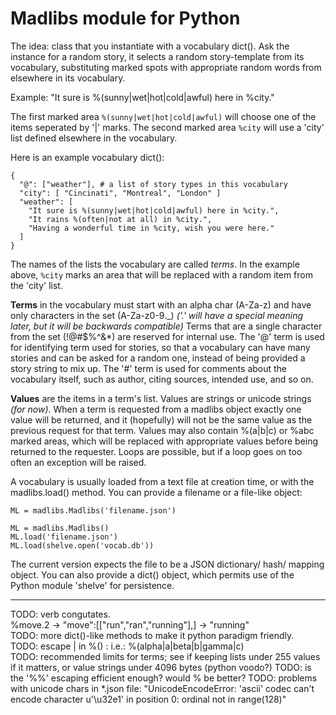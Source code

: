 Madlibs module for Python
=========================

The idea: class that you instantiate with a vocabulary dict().
Ask the instance for a random story, it selects a random story-template
from its vocabulary, substituting marked spots with appropriate
random words from elsewhere in its vocabulary.

Example:
    "It sure is %(sunny|wet|hot|cold|awful) here in %city."

The first marked area `%(sunny|wet|hot|cold|awful)` will choose one
of the items seperated by '|' marks.  The second marked area `%city`
will use a 'city' list defined elsewhere in the vocabulary.

Here is an example vocabulary dict():

    {
      "@": ["weather"], # a list of story types in this vocabulary
      "city": [ "Cincinati", "Montreal", "London" ]
      "weather": [
        "It sure is %(sunny|wet|hot|cold|awful) here in %city.",
        "It rains %(often|not at all) in %city.",
        "Having a wonderful time in %city, wish you were here."
      ]
    }

The names of the lists the vocabulary are called *terms*.  In
the example above, `%city` marks an area that will be replaced
with a random item from the 'city' list.

**Terms** in the vocabulary must start with an alpha char (A-Za-z) 
and have only characters in the set (A-Za-z0-9.\_)  *('.' will have a
special meaning later, but it will be backwards compatible)*  Terms
that are a single character from the set (!@#$%^&\*) are reserved for
internal use.  The '@' term is used for identifying term used for 
stories, so that a vocabulary can have many stories and can be asked
for a random one, instead of being provided a story string to 
mix up.  The '#' term is used for comments about the vocabulary itself,
such as author, citing sources, intended use, and so on.

**Values** are the items in a term's list.  Values are strings or unicode
strings *(for now)*.  When a term is requested from a madlibs object
exactly one value will be returned, and it (hopefully) will not be the 
same value as the previous request for that term.  Values may also
contain %(a|b|c) or %abc marked areas, which will be replaced with
appropriate values before being returned to the requester.  Loops
are possible, but if a loop goes on too often an exception will be raised.

A vocabulary is usually loaded from a text file at creation time,
or with the madlibs.load() method.  You can provide a filename
or a file-like object:

    ML = madlibs.Madlibs('filename.json')

    ML = madlibs.Madlibs()
    ML.load('filename.json')
    ML.load(shelve.open('vocab.db'))

The current version expects the file to be a JSON dictionary/ hash/
mapping object.  You can also provide a dict() object, which permits
use of the Python module 'shelve' for persistence.

---
TODO: verb congutates.   
  %move.2 -> "move":[["run","ran","running"],] -> "running"  
TODO: more dict()-like methods to make it python paradigm friendly.  
TODO: escape \| in %() : i.e.: %(alpha\|a|beta\|b|gamma\|c)   
TODO: recommended limits for terms; see if keeping lists under 255 values
  if it matters, or value strings under 4096 bytes (python voodo?)
TODO: is the '%%' escaping efficient enough? would \% be better?
TODO: problems with unicode chars in \*.json file: "UnicodeEncodeError: 'ascii' codec can't encode character u'\u32e1' in position 0: ordinal not in range(128)"
